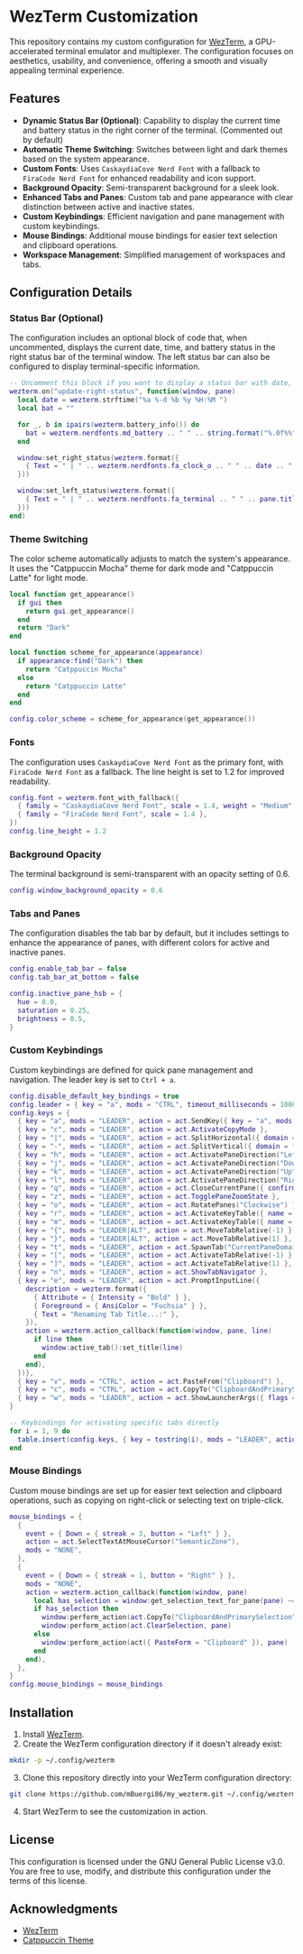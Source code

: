 # WezTerm Customization

This repository contains my custom configuration for [WezTerm](https://wezfurlong.org/wezterm/), a GPU-accelerated terminal emulator and multiplexer. The configuration focuses on aesthetics, usability, and convenience, offering a smooth and visually appealing terminal experience.

## Features

- **Dynamic Status Bar (Optional)**: Capability to display the current time and battery status in the right corner of the terminal. (Commented out by default)
- **Automatic Theme Switching**: Switches between light and dark themes based on the system appearance.
- **Custom Fonts**: Uses `CaskaydiaCove Nerd Font` with a fallback to `FiraCode Nerd Font` for enhanced readability and icon support.
- **Background Opacity**: Semi-transparent background for a sleek look.
- **Enhanced Tabs and Panes**: Custom tab and pane appearance with clear distinction between active and inactive states.
- **Custom Keybindings**: Efficient navigation and pane management with custom keybindings.
- **Mouse Bindings**: Additional mouse bindings for easier text selection and clipboard operations.
- **Workspace Management**: Simplified management of workspaces and tabs.

## Configuration Details

### Status Bar (Optional)

The configuration includes an optional block of code that, when uncommented, displays the current date, time, and battery status in the right status bar of the terminal window. The left status bar can also be configured to display terminal-specific information.

```lua
-- Uncomment this block if you want to display a status bar with date, time, and battery info.
wezterm.on("update-right-status", function(window, pane)
  local date = wezterm.strftime("%a %-d %b %y %H:%M ")
  local bat = ""

  for _, b in ipairs(wezterm.battery_info()) do
    bat = wezterm.nerdfonts.md_battery .. " " .. string.format("%.0f%%", b.state_of_charge * 100)
  end

  window:set_right_status(wezterm.format({
    { Text = " | " .. wezterm.nerdfonts.fa_clock_o .. " " .. date .. " | " .. bat .. "  | " },
  }))

  window:set_left_status(wezterm.format({
    { Text = " | " .. wezterm.nerdfonts.fa_terminal .. " " .. pane.title .. " | " },
  }))
end)
```

### Theme Switching

The color scheme automatically adjusts to match the system's appearance. It uses the "Catppuccin Mocha" theme for dark mode and "Catppuccin Latte" for light mode.

```lua
local function get_appearance()
  if gui then
    return gui.get_appearance()
  end
  return "Dark"
end

local function scheme_for_appearance(appearance)
  if appearance:find("Dark") then
    return "Catppuccin Mocha"
  else
    return "Catppuccin Latte"
  end
end

config.color_scheme = scheme_for_appearance(get_appearance())
```

### Fonts

The configuration uses `CaskaydiaCove Nerd Font` as the primary font, with `FiraCode Nerd Font` as a fallback. The line height is set to 1.2 for improved readability.

```lua
config.font = wezterm.font_with_fallback({
  { family = "CaskaydiaCove Nerd Font", scale = 1.4, weight = "Medium" },
  { family = "FiraCode Nerd Font", scale = 1.4 },
})
config.line_height = 1.2
```

### Background Opacity

The terminal background is semi-transparent with an opacity setting of 0.6.

```lua
config.window_background_opacity = 0.6
```

### Tabs and Panes

The configuration disables the tab bar by default, but it includes settings to enhance the appearance of panes, with different colors for active and inactive panes.

```lua
config.enable_tab_bar = false
config.tab_bar_at_bottom = false

config.inactive_pane_hsb = {
  hue = 0.0,
  saturation = 0.25,
  brightness = 0.5,
}
```

### Custom Keybindings

Custom keybindings are defined for quick pane management and navigation. The leader key is set to `Ctrl + a`.

```lua
config.disable_default_key_bindings = true
config.leader = { key = "a", mods = "CTRL", timeout_milliseconds = 1000 }
config.keys = {
  { key = "a", mods = "LEADER", action = act.SendKey({ key = "a", mods = "CTRL" }) },
  { key = "c", mods = "LEADER", action = act.ActivateCopyMode },
  { key = "|", mods = "LEADER", action = act.SplitHorizontal({ domain = "CurrentPaneDomain" }) },
  { key = "-", mods = "LEADER", action = act.SplitVertical({ domain = "CurrentPaneDomain" }) },
  { key = "h", mods = "LEADER", action = act.ActivatePaneDirection("Left") },
  { key = "j", mods = "LEADER", action = act.ActivatePaneDirection("Down") },
  { key = "k", mods = "LEADER", action = act.ActivatePaneDirection("Up") },
  { key = "l", mods = "LEADER", action = act.ActivatePaneDirection("Right") },
  { key = "q", mods = "LEADER", action = act.CloseCurrentPane({ confirm = true }) },
  { key = "z", mods = "LEADER", action = act.TogglePaneZoomState },
  { key = "o", mods = "LEADER", action = act.RotatePanes("Clockwise") },
  { key = "r", mods = "LEADER", action = act.ActivateKeyTable({ name = "resize_pane", one_shot = false }) },
  { key = "m", mods = "LEADER", action = act.ActivateKeyTable({ name = "move_tab", one_shot = false }) },
  { key = "{", mods = "LEADER|ALT", action = act.MoveTabRelative(-1) },
  { key = "}", mods = "LEADER|ALT", action = act.MoveTabRelative(1) },
  { key = "t", mods = "LEADER", action = act.SpawnTab("CurrentPaneDomain") },
  { key = "[", mods = "LEADER", action = act.ActivateTabRelative(-1) },
  { key = "]", mods = "LEADER", action = act.ActivateTabRelative(1) },
  { key = "n", mods = "LEADER", action = act.ShowTabNavigator },
  { key = "e", mods = "LEADER", action = act.PromptInputLine({
    description = wezterm.format({
      { Attribute = { Intensity = "Bold" } },
      { Foreground = { AnsiColor = "Fuchsia" } },
      { Text = "Renaming Tab Title...:" },
    }),
    action = wezterm.action_callback(function(window, pane, line)
      if line then
        window:active_tab():set_title(line)
      end
    end),
  })},
  { key = "v", mods = "CTRL", action = act.PasteFrom("Clipboard") },
  { key = "c", mods = "CTRL", action = act.CopyTo("ClipboardAndPrimarySelection") },
  { key = "w", mods = "LEADER", action = act.ShowLauncherArgs({ flags = "FUZZY|WORKSPACES" }) },
}

-- Keybindings for activating specific tabs directly
for i = 1, 9 do
  table.insert(config.keys, { key = tostring(i), mods = "LEADER", action = act.ActivateTab(i - 1) })
end
```

### Mouse Bindings

Custom mouse bindings are set up for easier text selection and clipboard operations, such as copying on right-click or selecting text on triple-click.

```lua
mouse_bindings = {
  {
    event = { Down = { streak = 3, button = "Left" } },
    action = act.SelectTextAtMouseCursor("SemanticZone"),
    mods = "NONE",
  },
  {
    event = { Down = { streak = 1, button = "Right" } },
    mods = "NONE",
    action = wezterm.action_callback(function(window, pane)
      local has_selection = window:get_selection_text_for_pane(pane) ~= ""
      if has_selection then
        window:perform_action(act.CopyTo("ClipboardAndPrimarySelection"), pane)
        window:perform_action(act.ClearSelection, pane)
      else
        window:perform_action(act({ PasteForm = "Clipboard" }), pane)
      end
    end),
  },
}
config.mouse_bindings = mouse_bindings
```

## Installation

1. Install [WezTerm](https://wezfurlong.org/wezterm/).
2. Create the WezTerm configuration directory if it doesn't already exist:

```bash
mkdir -p ~/.config/wezterm
```

3. Clone this repository directly into your WezTerm configuration directory:

```bash
git clone https://github.com/mBuergi86/my_wezterm.git ~/.config/wezterm
```

4. Start WezTerm to see the customization in action.

## License

This configuration is licensed under the GNU General Public License v3.0. You are free to use, modify, and distribute this configuration under the terms of this license.

## Acknowledgments

- [WezTerm](https://wezfurlong.org/wezterm/)
- [Catppuccin Theme](https://github.com/catppuccin)

